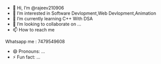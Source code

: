 - 👋 Hi, I’m @rajeev210906
- 👀 I’m interested in Software Devlopment,Web Devlopment,Animation
- 🌱 I’m currently learning C++ With DSA
- 💞️ I’m looking to collaborate on ...
- 📫 How to reach me 

Whatsapp me : 7479549608

- 😄 Pronouns: ...
- ⚡ Fun fact: ...

<!---
rajeev210906/rajeev210906 is a ✨ special ✨ repository because its `README.md` (this file) appears on your GitHub profile.
You can click the Preview link to take a look at your changes.
--->
